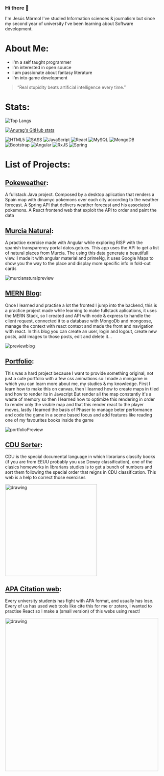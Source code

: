 ### Hi there 👋
I'm Jesús Mármol
I've studied Information sciences & journalism but since my second year of university I've been learning about Software development.


# About Me:

- I'm a self taught programmer
- I'm interested in open source
- I am passionate about fantasy literature
- I'm into game development 

> “Real stupidity beats artificial intelligence every time.”

# Stats:
![Top Langs](https://github-readme-stats.vercel.app/api/top-langs/?username=jesusMAes&theme=tokyonight)

[![Anurag's GitHub stats](https://github-readme-stats.vercel.app/api?username=jesusMAes)](https://github.com/anuraghazra/github-readme-stats)

![HTML5](https://img.shields.io/badge/html5-%23E34F26.svg?style=for-the-badge&logo=html5&logoColor=white)
![SASS](https://img.shields.io/badge/SASS-hotpink.svg?style=for-the-badge&logo=SASS&logoColor=white)
![JavaScript](https://img.shields.io/badge/javascript-%23323330.svg?style=for-the-badge&logo=javascript&logoColor=%23F7DF1E)
![React](https://img.shields.io/badge/react-%2320232a.svg?style=for-the-badge&logo=react&logoColor=%2361DAFB)
![MySQL](https://img.shields.io/badge/mysql-%2300f.svg?style=for-the-badge&logo=mysql&logoColor=white)
![MongoDB](https://img.shields.io/badge/MongoDB-%234ea94b.svg?style=for-the-badge&logo=mongodb&logoColor=white)
![Bootstrap](https://img.shields.io/badge/bootstrap-%23563D7C.svg?style=for-the-badge&logo=bootstrap&logoColor=white)
![Angular](https://img.shields.io/badge/angular-%23DD0031.svg?style=for-the-badge&logo=angular&logoColor=white)
![RxJS](https://img.shields.io/badge/rxjs-%23B7178C.svg?style=for-the-badge&logo=reactivex&logoColor=white)
![Spring](https://img.shields.io/badge/Spring-6DB33F?style=for-the-badge&logo=spring&logoColor=white)




# List of Projects:

  ## [Pokeweather](https://jesusmaes.github.io/pokeweather/):
A fullstack Java project.
Composed by a desktop aplication that renders a Spain map with dinamyc pokemons over each city according to the weather forecast.
A Spring API that delivers weather forecast and his associated pokemons.
A React frontend web that exploit the API to order and paint the data



## [Murcia Natural](https://github.com/jesusMAes/Murcia-natural):
A practice exercise made with Angular while exploring RISP with the spanish transparency portal datos.gob.es. This app uses the API to get a list of natural places from Murcia. The using this data generate a beautifull view. I made it with angular material and primeNg, it uses Google Maps to show you the way to the place and display more specific info in fold-out cards

![murcianaturalpreview](https://user-images.githubusercontent.com/95760152/197410270-ed97c6cb-2cd7-478c-afb3-58d7b08106eb.gif)


## [MERN Blog](https://github.com/jesusMAes/fullstackBlog): 
Once I learned and practise a lot the fronted I jump into the backend, this is a practice project made while learning to make fullstack aplications, it uses the MERN Stack, so I created and API with node & express to handle the client request, connected it to a database with MongoDb and mongoose, manage the context with react context and made the front and navigation with react.  In this blog you can create an user, login and logout, create new posts, add images to those posts, edit and delete it...

![previewblog](https://user-images.githubusercontent.com/95760152/188438285-72130ffa-531b-431e-aa5a-d218b9cd9c5d.gif)



## [Portfolio](https://jesusmaes.github.io/myPortfolio/): 
This was a hard project because I want to provide something original, not just a cute portfolio with a few css animations so I made a minigame in which you can learn more about me, my studies & my knowledge. First I learn how to make this on canvas, then I learned how to create maps in tiled and how to render its in Javacript
But render all the map constantly it's a waste of memory so then I learned how to optimize this rendering in order to render only the visible map and that this render react to the player moves, lastly I learned the basis of Phaser to manage beter performance and code the game in a scene based  focus and add features like reading one of my favourites books inside the game


![portfolioPreview](https://user-images.githubusercontent.com/95760152/186515455-a79b29c7-6682-48de-b33d-5ca75d552016.png)

## [CDU Sorter](https://jesusmaes.github.io/learning-frontent-OrdenarNumeroCDU/):

CDU is the special documental language in which librarians classify books (if you are from EEUU probably you use Dewey classification), one of the clasics homeworks in librarians studies is to get a bunch of numbers and sort them following the special order that reigns in CDU classification. This web is a help to correct those exercises

<img src="https://user-images.githubusercontent.com/95760152/186516343-d793dddd-a042-4e60-89fb-d015e321d896.png" alt="drawing" width="300"/>


## [APA Citation web](https://jesusmaes.github.io/citame-esta/):

Every university students has fight with APA format, and usually has lose. Every of us has used web tools like cite this for me or zotero, I wanted to practise React so I make a (small version) of this webs using react!



<img src="https://user-images.githubusercontent.com/95760152/186517023-f7a157c6-1036-4018-9be0-9ab1c1b44f2e.png" alt="drawing" width="500"/>



